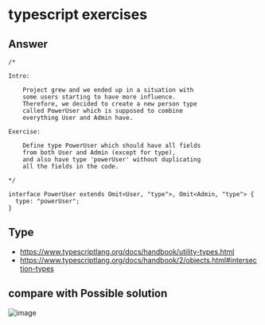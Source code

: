 # typescript exercises

## Answer

```tsx
/*

Intro:

    Project grew and we ended up in a situation with
    some users starting to have more influence.
    Therefore, we decided to create a new person type
    called PowerUser which is supposed to combine
    everything User and Admin have.

Exercise:

    Define type PowerUser which should have all fields
    from both User and Admin (except for type),
    and also have type 'powerUser' without duplicating
    all the fields in the code.

*/

interface PowerUser extends Omit<User, "type">, Omit<Admin, "type"> {
  type: "powerUser";
}
```

## Type

- https://www.typescriptlang.org/docs/handbook/utility-types.html
- https://www.typescriptlang.org/docs/handbook/2/objects.html#intersection-types

## compare with Possible solution

![image](https://github.com/dusunax/javascript/assets/94776135/ca120884-2cb3-479e-9e3c-77c61583dc83)
